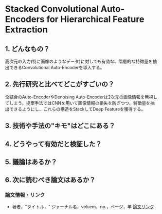 # Stacked Convolutional Auto-Encoders for Hierarchical Feature Extraction

## 1. どんなもの？

高次元の入力(特に画像のようなデータ)に対しても有効な、階層的な特徴量を抽出できるConvolutional Auto-Encoderを導入する。

## 2. 先行研究と比べてどこがすごいの？

全結合のAuto-EncoderやDenoising Auto-Encoderは2次元の画像情報を無視してしまう。提案手法ではCNNを用いて画像情報の損失を防ぎつつ、特徴量を抽出できるようにし、これらの構造をStackしてDeep Featureを獲得する。

## 3. 技術や手法の"キモ"はどこにある？

## 4. どうやって有効だと検証した？

## 5. 議論はあるか？

## 6. 次に読むべき論文はあるか？

### 論文情報・リンク

* 著者，"タイトル，" ジャーナル名，voluem，no.，ページ，年 [論文リンク]()
